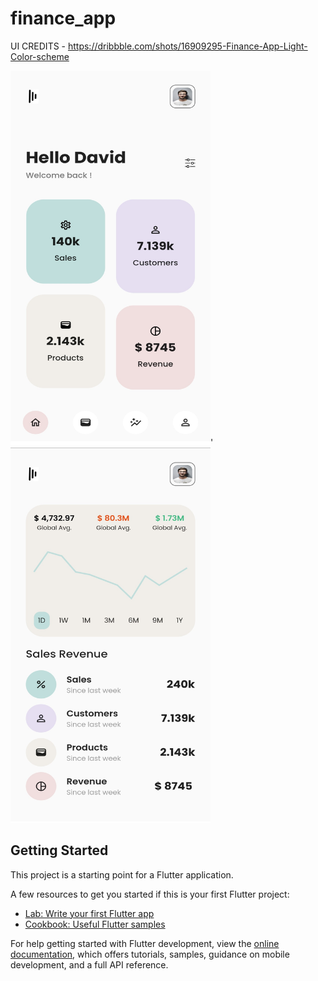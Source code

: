 # finance_app
UI CREDITS - https://dribbble.com/shots/16909295-Finance-App-Light-Color-scheme

<img src = " assets/homescreen.jpg" width = "320" height = "600" >'
<img src = " assets/infoscreen.jpg" width = "320" height = "600" >

## Getting Started

This project is a starting point for a Flutter application.

A few resources to get you started if this is your first Flutter project:

- [Lab: Write your first Flutter app](https://docs.flutter.dev/get-started/codelab)
- [Cookbook: Useful Flutter samples](https://docs.flutter.dev/cookbook)

For help getting started with Flutter development, view the
[online documentation](https://docs.flutter.dev/), which offers tutorials,
samples, guidance on mobile development, and a full API reference.
